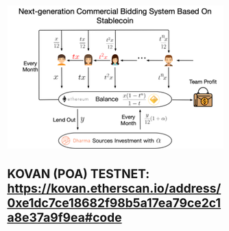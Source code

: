 ![](./solution.jpg)

# KOVAN (POA) TESTNET: https://kovan.etherscan.io/address/0xe1dc7ce18682f98b5a17ea79ce2c1a8e37a9f9ea#code
